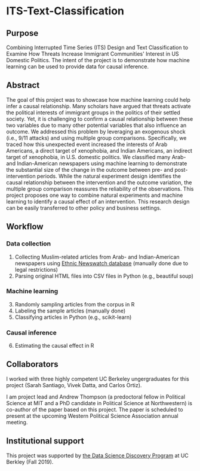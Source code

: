 # ITS-Text-Classification

## Purpose 

Combining Interrupted Time Series (ITS) Design and Text Classification to Examine How Threats Increase Immigrant Communities' Interest in US Domestic Politics. The intent of the project is to demonstrate how machine learning can be used to provide data for causal inference. 

## Abstract 

The goal of this project was to showcase how machine learning could help infer a causal relationship. Many scholars have argued that threats activate the political interests of immigrant groups in the politics of their settled society. Yet, it is challenging to confirm a causal relationship between these two variables due to many other potential variables that also influence an outcome. We addressed this problem by leveraging an exogenous shock (i.e., 9/11 attacks) and using multiple group comparisons. Specifically, we traced how this unexpected event increased the interests of Arab Americans, a direct target of xenophobia, and Indian Americans, an indirect target of xenophobia, in U.S. domestic politics. We classified many Arab- and Indian-American newspapers using machine learning to demonstrate the substantial size of the change in the outcome between pre- and post-intervention periods. While the natural experiment design identifies the causal relationship between the intervention and the outcome variation, the multiple group comparison reassures the reliability of the observations. This project proposes one way to combine natural experiments and machine learning to identify a causal effect of an intervention. This research design can be easily transferred to other policy and business settings.



## Workflow 

### Data collection 

1. Collecting Muslim-related articles from Arab- and Indian-American newspapers using [Ethnic Newswatch database](https://www.proquest.com/products-services/ethnic_newswatch.html) (manually done due to legal restrictions) 
2. Parsing original HTML files into CSV files in Python (e.g., beautiful soup) 

### Machine learning 

3. Randomly sampling articles from the corpus in R 
4. Labeling the sample articles (manually done) 
5. Classifying articles in Python (e.g., scikit-learn) 

### Causal inference 

6. Estimating the causal effect in R 

## Collaborators 
I worked with three highly competent UC Berkeley ungergraduates for this project (Sarah Santiago, Vivek Datta, and Carlos Ortiz). 

I am project lead and Andrew Thompson (a predoctoral fellow in Political Science at MIT and a PhD candidate in Political Science at Northwestern) is co-author of the paper based on this project. The paper is scheduled to present at the upcoming Western Political Science Association annual meeting. 

## Institutional support 
This project was supported by [the Data Science Discovery Program](https://data.berkeley.edu/research/discovery) at UC Berkley (Fall 2019).
